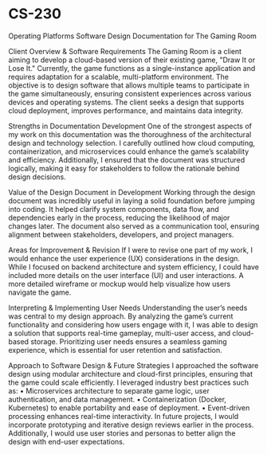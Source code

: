 # CS-230
Operating Platforms
Software Design Documentation for The Gaming Room

Client Overview & Software Requirements
The Gaming Room is a client aiming to develop a cloud-based version of their existing game, "Draw It or Lose It." Currently, the game functions as a single-instance application and requires adaptation for a scalable, multi-platform environment. The objective is to design software that allows multiple teams to participate in the game simultaneously, ensuring consistent experiences across various devices and operating systems. The client seeks a design that supports cloud deployment, improves performance, and maintains data integrity.

Strengths in Documentation Development
One of the strongest aspects of my work on this documentation was the thoroughness of the architectural design and technology selection. I carefully outlined how cloud computing, containerization, and microservices could enhance the game’s scalability and efficiency. Additionally, I ensured that the document was structured logically, making it easy for stakeholders to follow the rationale behind design decisions.

Value of the Design Document in Development
Working through the design document was incredibly useful in laying a solid foundation before jumping into coding. It helped clarify system components, data flow, and dependencies early in the process, reducing the likelihood of major changes later. The document also served as a communication tool, ensuring alignment between stakeholders, developers, and project managers.

Areas for Improvement & Revision
If I were to revise one part of my work, I would enhance the user experience (UX) considerations in the design. While I focused on backend architecture and system efficiency, I could have included more details on the user interface (UI) and user interactions. A more detailed wireframe or mockup would help visualize how users navigate the game.

Interpreting & Implementing User Needs
Understanding the user’s needs was central to my design approach. By analyzing the game’s current functionality and considering how users engage with it, I was able to design a solution that supports real-time gameplay, multi-user access, and cloud-based storage. Prioritizing user needs ensures a seamless gaming experience, which is essential for user retention and satisfaction.

Approach to Software Design & Future Strategies
I approached the software design using modular architecture and cloud-first principles, ensuring that the game could scale efficiently. I leveraged industry best practices such as:
•	Microservices architecture to separate game logic, user authentication, and data management.
•	Containerization (Docker, Kubernetes) to enable portability and ease of deployment.
•	Event-driven processing enhances real-time interactivity.
In future projects, I would incorporate prototyping and iterative design reviews earlier in the process. Additionally, I would use user stories and personas to better align the design with end-user expectations.
